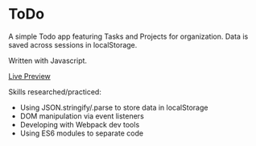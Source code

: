 # ToDo

A simple Todo app featuring Tasks and Projects for organization. Data is saved across sessions in localStorage.

Written with Javascript.

[Live Preview](https://mynameiskylan.github.io/ToDo/)

Skills researched/practiced:
- Using JSON.stringify/.parse to store data in localStorage
- DOM manipulation via event listeners
- Developing with Webpack dev tools
- Using ES6 modules to separate code
